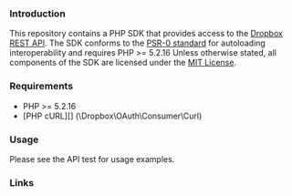 ### Introduction

This repository contains a PHP SDK that provides access to the [Dropbox REST API][].
The SDK conforms to the [PSR-0 standard][] for autoloading interoperability and requires PHP >= 5.2.16
Unless otherwise stated, all components of the SDK are licensed under the [MIT License][].

### Requirements

* PHP >= 5.2.16
* [PHP cURL][] (\Dropbox\OAuth\Consumer\Curl)

### Usage

Please see the API test for usage examples.

### Links

[Dropbox REST API]: https://www.dropbox.com/developers/reference/api
[PSR-0 standard]: https://github.com/php-fig/fig-standards/blob/master/accepted/PSR-0.md
[MIT License]: https://github.com/BenTheDesigner/Dropbox/blob/master/mit-license.mdå